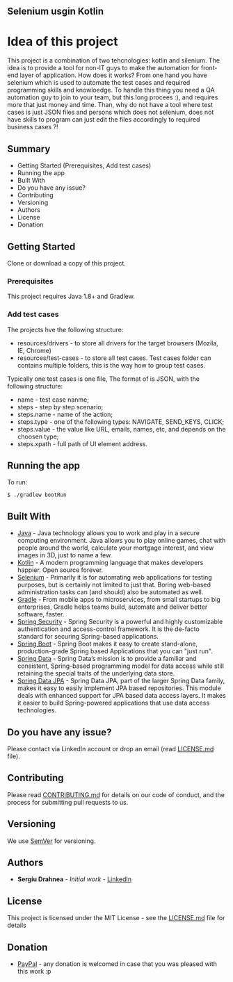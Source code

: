 ## Selenium usgin Kotlin

# Idea of this project
This project is a combination of two tehcnologies: kotlin and silenium.
The idea is to provide a tool for non-IT guys to make the automation for front-end layer of application.
How does it works? From one hand you have selenium which is used to automate the test cases and required programming skills and knowloedge. To handle this thing you need a QA automation guy to join to your team, but this long procees :), and requires more that just money and time. Than, why do not have a tool where test cases is just JSON files and persons which does not selenium, does not have skills to program can just edit the files accordingly to required business cases ?!

## Summary
* Getting Started (Prerequisites, Add test cases)
* Running the app
* Built With
* Do you have any issue?
* Contributing
* Versioning
* Authors
* License
* Donation

## Getting Started

Clone or download a copy of this project.

### Prerequisites

This project requires Java 1.8+ and Gradlew.

### Add test cases
The projects hve the following structure:
* resources/drivers - to store all drivers for the target browsers (Mozila, IE, Chrome)
* resources/test-cases - to store all test cases.
Test cases folder can contains multiple folders, this is the way how to group test cases.

Typically one test cases is one file, The format of is JSON, with the following structure:
* name - test case nanme;
* steps - step by step scenario;
* steps.name - name of the action;
* steps.type - one of the following types: NAVIGATE, SEND_KEYS, CLICK;
* steps.value - the value like URL, emails, names, etc, and depends on the choosen type;
* steps.xpath - full path of UI element address.

## Running the app

To run:

```
$ ./gradlew bootRun
```

## Built With

* [Java](https://www.java.com/en/download/) - Java technology allows you to work and play in a secure computing environment. Java allows you to play online games, chat with people around the world, calculate your mortgage interest, and view images in 3D, just to name a few.
* [Kotlin](https://kotlinlang.org/) - A modern programming language that makes developers happier. Open source forever.
* [Selenium](https://www.selenium.dev/) - Primarily it is for automating web applications for testing purposes, but is certainly not limited to just that. Boring web-based administration tasks can (and should) also be automated as well.
* [Gradle](https://gradle.org/) - From mobile apps to microservices, from small startups to big enterprises, Gradle helps teams build, automate and deliver better software, faster.
* [Spring Security](https://spring.io/projects/spring-security) - Spring Security is a powerful and highly customizable authentication and access-control framework. It is the de-facto standard for securing Spring-based applications.
* [Spring Boot](https://spring.io/projects/spring-boot) - Spring Boot makes it easy to create stand-alone, production-grade Spring based Applications that you can "just run".
* [Spring Data](https://spring.io/projects/spring-data) - Spring Data’s mission is to provide a familiar and consistent, Spring-based programming model for data access while still retaining the special traits of the underlying data store.
* [Spring Data JPA](https://spring.io/projects/spring-data-jpa) - Spring Data JPA, part of the larger Spring Data family, makes it easy to easily implement JPA based repositories. This module deals with enhanced support for JPA based data access layers. It makes it easier to build Spring-powered applications that use data access technologies.

## Do you have any issue?

Please contact via LinkedIn account or drop an email (read [LICENSE.md](LICENSE.md) file).

## Contributing

Please read [CONTRIBUTING.md](CONTRIBUTING.md) for details on our code of conduct, and the process for submitting pull requests to us.

## Versioning

We use [SemVer](http://semver.org/) for versioning.

## Authors

* **Sergiu Drahnea** - *Initial work* - [LinkedIn](https://www.linkedin.com/in/sergiu-drahnea)

## License

This project is licensed under the MIT License - see the [LICENSE.md](LICENSE.md) file for details

## Donation
* [PayPal](https://www.paypal.me/sdrahnea) - any donation is welcomed in case that you was pleased with this work :p

